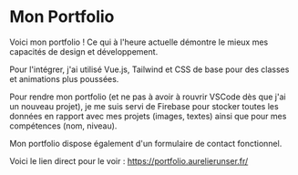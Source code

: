 # Mon Portfolio

Voici mon portfolio ! Ce qui à l'heure actuelle démontre le mieux mes capacités de design et développement.

Pour l'intégrer, j'ai utilisé Vue.js, Tailwind et CSS de base pour des classes et animations plus poussées.

Pour rendre mon portfolio (et ne pas à avoir à rouvrir VSCode dès que j'ai un nouveau projet), je me suis servi de Firebase pour stocker toutes les données en rapport avec mes projets (images, textes) ainsi que pour mes compétences (nom, niveau).

Mon portfolio dispose également d'un formulaire de contact fonctionnel.

Voici le lien direct pour le voir : https://portfolio.aurelierunser.fr/
